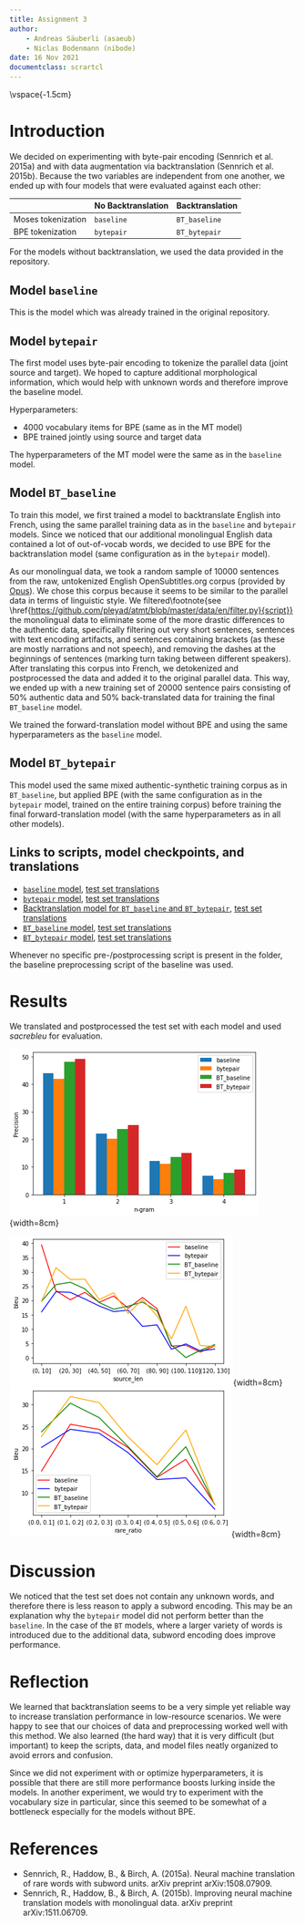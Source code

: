 ```yaml
---
title: Assignment 3
author:
    - Andreas Säuberli (asaeub)
    - Niclas Bodenmann (nibode)
date: 16 Nov 2021
documentclass: scrartcl
---
```


\vspace{-1.5cm}

# Introduction

We decided on experimenting with byte-pair encoding (Sennrich et al. 2015a) and with data augmentation via backtranslation (Sennrich et al. 2015b). Because the two variables are independent from one another, we ended up with four models that were evaluated against each other:

|                     | No Backtranslation | Backtranslation |
|---------------------|--------------------|-----------------|
| Moses tokenization  | `baseline`         | `BT_baseline`   |
| BPE tokenization    | `bytepair`         | `BT_bytepair`   |

For the models without backtranslation, we used the data provided in the repository.

## Model `baseline`

This is the model which was already trained in the original repository.

## Model `bytepair`

The first model uses byte-pair encoding to tokenize the parallel data (joint source and target). We hoped to capture additional morphological information, which would help with unknown words and therefore improve the baseline model.

Hyperparameters:
- 4000 vocabulary items for BPE (same as in the MT model)
- BPE trained jointly using source and target data

The hyperparameters of the MT model were the same as in the `baseline` model.

## Model `BT_baseline`

To train this model, we first trained a model to backtranslate English into French, using the same parallel training data as in the `baseline` and `bytepair` models. Since we noticed that our additional monolingual English data contained a lot of out-of-vocab words, we decided to use BPE for the backtranslation model (same configuration as in the `bytepair` model).

As our monolingual data, we took a random sample of 10000 sentences from the raw, untokenized English OpenSubtitles.org corpus (provided by [Opus](https://opus.nlpl.eu/OpenSubtitles.php)). We chose this corpus because it seems to be similar to the parallel data in terms of linguistic style. We filtered\footnote{see \href{https://github.com/pleyad/atmt/blob/master/data/en/filter.py}{script}} the monolingual data to eliminate some of the more drastic differences to the authentic data, specifically filtering out very short sentences, sentences with text encoding artifacts, and sentences containing brackets (as these are mostly narrations and not speech), and removing the dashes at the beginnings of sentences (marking turn taking between different speakers). After translating this corpus into French, we detokenized and postprocessed the data and added it to the original parallel data. This way, we ended up with a new training set of 20000 sentence pairs consisting of 50% authentic data and 50% back-translated data for training the final `BT_baseline` model.

We trained the forward-translation model without BPE and using the same hyperparameters as the `baseline` model.

## Model `BT_bytepair`

This model used the same mixed authentic-synthetic training corpus as in `BT_baseline`, but applied BPE (with the same configuration as in the `bytepair` model, trained on the entire training corpus) before training the final forward-translation model (with the same hyperparameters as in all other models).

## Links to scripts, model checkpoints, and translations

- [`baseline` model](https://github.com/pleyad/atmt/tree/master/assignments/03/baseline), [test set translations](https://github.com/pleyad/atmt/blob/master/assignments/03/baseline/translations.p.txt)
- [`bytepair` model](https://github.com/pleyad/atmt/tree/master/assignments/03/spm_vanilla), [test set translations](https://github.com/pleyad/atmt/blob/master/assignments/03/spm_vanilla/translations/postprocessed_spm_vanilla_fully_trained.txt)
- [Backtranslation model for `BT_baseline` and `BT_bytepair`](https://github.com/pleyad/atmt/tree/master/assignments/03/backtranslation/en2fr), [test set translations](https://github.com/pleyad/atmt/blob/master/assignments/03/backtranslation/en2fr/data/translated/postprocessed_mono.fr)
- [`BT_baseline` model](https://github.com/pleyad/atmt/tree/master/assignments/03/backtranslation/doubledata_baseline), [test set translations](https://github.com/pleyad/atmt/blob/master/assignments/03/backtranslation/doubledata_baseline/translations.txt)
- [`BT_bytepair` model](https://github.com/pleyad/atmt/tree/master/assignments/03/backtranslation/doubledata_spm), [test set translations](https://github.com/pleyad/atmt/blob/master/assignments/03/backtranslation/doubledata_spm/translations.txt)

Whenever no specific pre-/postprocessing script is present in the folder, the baseline preprocessing script of the baseline was used.

# Results

We translated and postprocessed the test set with each model and used *sacrebleu* for evaluation.

![n-gram precisions of all models](img/n-gram-precision.png){width=8cm}

![Performance across different sentence lengths](img/len-bleu.png){width=8cm}
![Performance across different ratios of rare words](img/rare-bleu.png){width=8cm}

# Discussion

We noticed that the test set does not contain any unknown words, and therefore there is less reason to apply a subword encoding. This may be an explanation why the `bytepair` model did not perform better than the `baseline`. In the case of the `BT` models, where a larger variety of words is introduced due to the additional data, subword encoding does improve performance.

# Reflection

We learned that backtranslation seems to be a very simple yet reliable way to increase translation performance in low-resource scenarios. We were happy to see that our choices of data and preprocessing worked well with this method. We also learned (the hard way) that it is very difficult (but important) to keep the scripts, data, and model files neatly organized to avoid errors and confusion.

Since we did not experiment with or optimize hyperparameters, it is possible that there are still more performance boosts lurking inside the models. In another experiment, we would try to experiment with the vocabulary size in particular, since this seemed to be somewhat of a bottleneck especially for the models without BPE.

# References

- Sennrich, R., Haddow, B., & Birch, A. (2015a). Neural machine translation of rare words with subword units. arXiv preprint arXiv:1508.07909.
- Sennrich, R., Haddow, B., & Birch, A. (2015b). Improving neural machine translation models with monolingual data. arXiv preprint arXiv:1511.06709.
